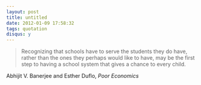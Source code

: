 ```yaml
---
layout: post
title: untitled
date: 2012-01-09 17:58:32
tags: quotation
disqus: y
---
```


> Recognizing that schools have to serve the students they do have, rather than the ones they perhaps would like to have, may be the first step to having a school system that gives a chance to every child.

Abhijit V. Banerjee and Esther Duflo, *Poor Economics*